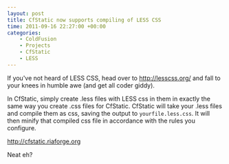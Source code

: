 ```yaml
---
layout: post
title: CfStatic now supports compiling of LESS CSS
time: 2011-09-16 22:27:00 +00:00
categories:
    - ColdFusion
    - Projects
    - CfStatic
    - LESS
---
```

 
If you've not heard of LESS CSS, head over to <http://lesscss.org/> and fall to your knees in humble awe (and get all coder giddy).<!--more-->

In CfStatic, simply create .less files with LESS css in them in exactly the same way you create .css files for CfStatic. CfStatic will take your .less files and compile them as css, saving the output to `yourfile.less.css`. It will then minify that compiled css file in accordance with the rules you configure.

<http://cfstatic.riaforge.org>

Neat eh?